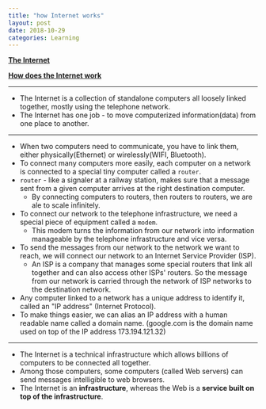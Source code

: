 ```yaml
---
title: "how Internet works"
layout: post
date: 2018-10-29
categories: Learning
---
```


**[The Internet](https://www.explainthatstuff.com/internet.html)**

**[How does the Internet work](https://developer.mozilla.org/en-US/docs/Learn/Common_questions/How_does_the_Internet_work)**

---


* The Internet is a collection of standalone computers all loosely linked together, mostly using the telephone network.
* The Internet has one job - to move computerized information(data) from one place to another.

---


* When two computers need to communicate, you have to link them, either physically(Ethernet) or wirelessly(WIFI, Bluetooth).
* To connect many computers more easily, each computer on a network is connected to a special tiny computer called a `router`.
* `router` - like a signaler at a railway station, makes sure that a message sent from a given computer arrives at the right destination computer.
  * By connecting computers to routers, then routers to routers, we are ale to scale infinitely.
* To connect our network to the telephone infrastructure, we need a special piece of equipment called a `modem`.
  * This modem turns the information from our network into information manageable by the telephone infrastructure and vice versa.
* To send the messages from our network to the network we want to reach, we will connect our network to an Internet Service Provider (ISP).
  * An ISP is a company that manages some special routers that link all together and can also access other ISPs' routers. So the message from our network is carried through the network of ISP networks to the destination network.
* Any computer linked to a network has a unique address to identify it, called an "IP address" (Internet Protocol).
* To make things easier, we can alias an IP address with a human readable name called a domain name. (google.com is the domain name used on top of the IP address 173.194.121.32)

---

* The Internet is a technical infrastructure which allows billions of computers to be connected all together.
* Among those computers, some computers (called Web servers) can send messages intelligible to web browsers.
* The Internet is an **infrastructure**, whereas the Web is a **service built on top of the infrastructure**.

